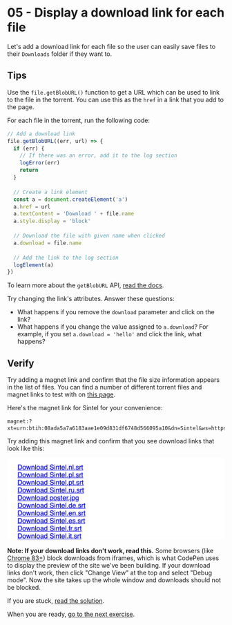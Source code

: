 # 05 - Display a download link for each file

Let's add a download link for each file so the user can easily save files to their `Downloads` folder if they want to.

## Tips

Use the `file.getBlobURL()` function to get a URL which can be used to link to the file in the torrent. You can use this as the `href` in a link that you add to the page.

For each file in the torrent, run the following code:

```js
// Add a download link
file.getBlobURL((err, url) => {
  if (err) {
    // If there was an error, add it to the log section
    logError(err)
    return
  }

  // Create a link element
  const a = document.createElement('a')
  a.href = url
  a.textContent = 'Download ' + file.name
  a.style.display = 'block'

  // Download the file with given name when clicked
  a.download = file.name

  // Add the link to the log section
  logElement(a)
})
```

To learn more about the `getBlobURL` API, [read the docs](https://webtorrent.io/docs).

Try changing the link's attributes. Answer these questions:

- What happens if you remove the `download` parameter and click on the link?
- What happens if you change the value assigned to `a.download`? For example, if you set `a.download = 'hello'` and click the link, what happens?

## Verify

Try adding a magnet link and confirm that the file size information appears in the list of files. You can find a number of different torrent files and magnet links to test with on [this page](https://webtorrent.io/free-torrents).

Here's the magnet link for Sintel for your convenience:

```
magnet:?xt=urn:btih:08ada5a7a6183aae1e09d831df6748d566095a10&dn=Sintel&ws=https%3A%2F%2Fwebtorrent.io%2Ftorrents%2F&xs=https%3A%2F%2Fwebtorrent.io%2Ftorrents%2Fsintel.torrent
```

Try adding this magnet link and confirm that you see download links that look like this:

![](05.png)

**Note: If your download links don't work, read this.** Some browsers (like [Chrome 83+](https://www.chromestatus.com/feature/5706745674465280)) block downloads from iframes, which is what CodePen uses to display the preview of the site we've been building. If your download links don't work, then click "Change View" at the top and select "Debug mode". Now the site takes up the whole window and downloads should not be blocked.

If you are stuck, [read the solution](https://codepen.io/ferossity/pen/bGVXEjO).

When you are ready, [go to the next exercise](06.md).

